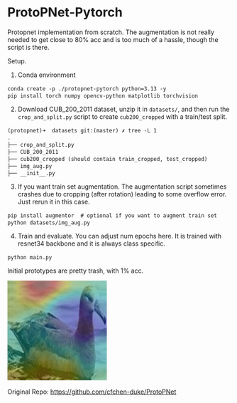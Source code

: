 # ProtoPNet-Pytorch 

Protopnet implementation from scratch. The augmentation is not really needed to get close to 80% acc and is too much of a hassle, though the script is there. 

Setup. 
1. Conda environment
```
conda create -p ./protopnet-pytorch python=3.13 -y
pip install torch numpy opencv-python matplotlib torchvision
```

2. Download CUB_200_2011 dataset, unzip it in `datasets/`, and then run the `crop_and_split.py` script to create `cub200_cropped` with a train/test split. 
```
(protopnet)➜  datasets git:(master) ✗ tree -L 1  
.
├── crop_and_split.py
├── CUB_200_2011 
├── cub200_cropped (should contain train_cropped, test_cropped)
├── img_aug.py
├── __init__.py

```

3. If you want train set augmentation. The augmentation script sometimes crashes due to cropping (after rotation) leading to some overflow error. Just rerun it in this case. 
```
pip install augmentor  # optional if you want to augment train set 
python datasets/img_aug.py
```

4. Train and evaluate. You can adjust num epochs here. It is trained with resnet34 backbone and it is always class specific. 
```
python main.py 
```

Initial prototypes are pretty trash, with 1% acc. 

![image](saved/initial_prototypes/prototype_4.png)

Original Repo: https://github.com/cfchen-duke/ProtoPNet

